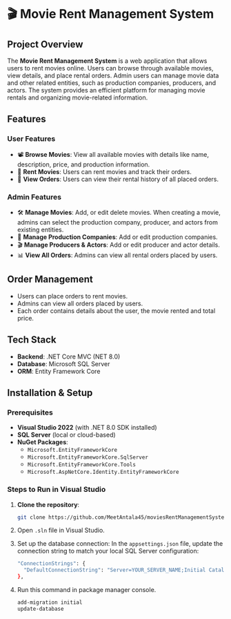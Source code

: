 # 🎬 Movie Rent Management System


## Project Overview
The **Movie Rent Management System** is a web application that allows users to rent movies online. Users can browse through available movies, view details, and place rental orders. Admin users can manage movie data and other related entities, such as production companies, producers, and actors. The system provides an efficient platform for managing movie rentals and organizing movie-related information.


## Features

### User Features
- 📽️ **Browse Movies**: View all available movies with details like name, description, price, and production information.
- 🛒 **Rent Movies**: Users can rent movies and track their orders.
- 📜 **View Orders**: Users can view their rental history of all placed orders.


### Admin Features
- 🛠️ **Manage Movies**: Add, or edit delete movies. When creating a movie, admins can select the production company, producer, and actors from existing entities.
- 🏢 **Manage Production Companies**: Add or edit production companies.
- 🎬 **Manage Producers & Actors**: Add or edit producer and actor details.
- 📊 **View All Orders**: Admins can view all rental orders placed by users.


## Order Management
- Users can place orders to rent movies.
- Admins can view all orders placed by users.
- Each order contains details about the user, the movie rented and total price.


## Tech Stack
- **Backend**: .NET Core MVC (NET 8.0)
- **Database**: Microsoft SQL Server
- **ORM**: Entity Framework Core


## Installation & Setup

### Prerequisites
- **Visual Studio 2022** (with .NET 8.0 SDK installed)
- **SQL Server** (local or cloud-based)
- **NuGet Packages**:
  - `Microsoft.EntityFrameworkCore`
  - `Microsoft.EntityFrameworkCore.SqlServer`
  - `Microsoft.EntityFrameworkCore.Tools`
  - `Microsoft.AspNetCore.Identity.EntityFrameworkCore`

### Steps to Run in Visual Studio

1. **Clone the repository**:
   ```bash
   git clone https://github.com/MeetAntala45/moviesRentManagementSystem.git
   
2. Open `.sln` file in Visual Studio.
   
3. Set up the database connection: In the `appsettings.json` file, update the connection string to match your local SQL Server configuration:
    ```bash
    "ConnectionStrings": {
      "DefaultConnectionString": "Server=YOUR_SERVER_NAME;Initial Catalog=rentmoviesdb;Integrated Security=True;Connect Timeout=30;"
    },

4. Run this command in package manager console.
    ```bash
    add-migration initial
    update-database
